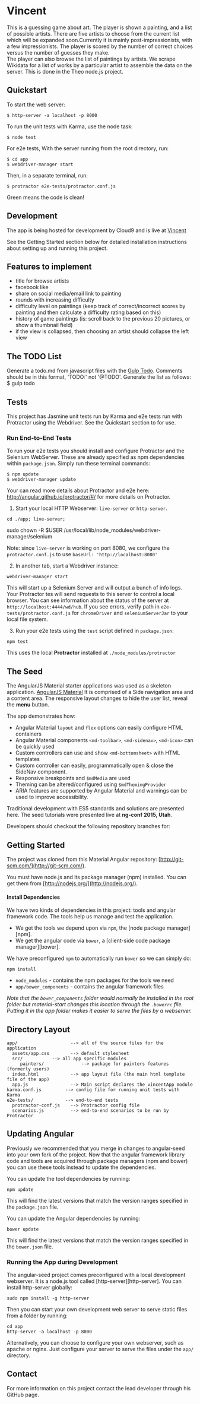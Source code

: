 # Vincent 

This is a guessing game about art.  The player is shown a painting, and a list of possible artists.  There are five artists to choose from the current list which will be expanded soon.Currently it is mainly post-impressionists, with a few impressionists.
The player is scored by the number of correct choices versus the number of guesses they make.  
The player can also browse the list of paintings by artists.
We scrape Wikidata for a list of works by a particular artist to assemble the data on the server.  This is done in the Theo node.js project.

## Quickstart

To start the web server:
```
$ http-server -a localhost -p 8000
```

To run the unit tests with Karma, use the node task:
```
$ node test
```

For e2e tests, With the server running from the root directory, run:
```
$ cd app
$ webdriver-manager start
```
Then, in a separate terminal, run:
```
$ protractor e2e-tests/protractor.conf.js
```
Green means the code is clean!

## Development
The app is being hosted for development by Cloud9 and is live at [Vincent](https://vincent-timofeysie.c9.io/app/)

See the Getting Started section below for detailed installation instructions about setting up and running this project.

## Features to implement
* title for browse artists
* facebook like
* share on social media/email link to painting
* rounds with increasing difficulty
* difficulty level on paintings (keep track of correct/incorrect scores by painting and then calculate a difficulty rating based on this)
* history of game paintings (is: scroll back to the previous 20 pictures, or show a thumbnail field)
* if the view is collapsed, then choosing an artist should collapse the left view

## The TODO List
Generate a todo.md from javascript files with the [Gulp Todo](https://npmjs.org/package/gulp-todo).  Comments should be in this format, 'TODO:' not '@TODO'.
Generate the list as follows:
$ gulp todo

## Tests

This project has Jasmine unit tests run by Karma and e2e tests run with Protractor using the Webdriver.  See the Quickstart section to for use.

### Run End-to-End Tests

To run your e2e tests you should install and configure Protractor and the Selenium WebServer.  These are already specified as npm dependencies within `package.json`. Simply run these
terminal commands:

```
$ npm update
$ webdriver-manager update
```

Your can read more details about Protractor and e2e here: http://angular.github.io/protractor/#/
for more details on Protractor.

 1. Start your local HTTP Webserver: `live-server` or `http-server`.

```console
cd ./app; live-server;
```

sudo chown -R $USER /usr/local/lib/node_modules/webdriver-manager/selenium

Note: since `live-server` is working on port 8080, we configure the `protractor.conf.js` to use
`baseUrl: 'http://localhost:8080'`

2. In another tab, start a Webdriver instance:
 
```console
webdriver-manager start
```

This will start up a Selenium Server and will output a bunch of info logs. Your Protractor tes will send requests to this server to control a local browser. You can see information about the status of the server at `http://localhost:4444/wd/hub`. If you see errors, verify path in `e2e-tests/protractor.conf.js` for `chromeDriver` and `seleniumServerJar` to your local file system.

3. Run your e2e tests using the `test` script defined in `package.json`:
 
```console
npm test
```

This uses the local **Protractor** installed at `./node_modules/protractor`


## The Seed

The AngularJS Material starter applications was used as a skeleton application.
[AngularJS Material](https://github.com/angular/material-start) 
It is comprised of a Side navigation area and a content area.  The responsive layout changes to hide the user list, reveal the **menu** button.

The app demonstrates how:

*  Angular Material `layout` and `flex` options can easily configure HTML containers
*  Angular Material components `<md-toolbar>`, `<md-sidenav>`, `<md-icon>` can be quickly used
*  Custom controllers can use and show `<md-bottomsheet>` with HTML templates
*  Custom controller can easily, programmatically open & close the SideNav component.
*  Responsive breakpoints and `$mdMedia` are used
*  Theming can be altered/configured using `$mdThemingProvider`
*  ARIA features are supported by Angular Material and warnings can be used to improve accessibility.

Traditional development with ES5 standards and solutions are presented here.  The seed tutorials were presented live at **ng-conf 2015, Utah**.

Developers should checkout the following repository branches for:


## Getting Started

The project was cloned from this Material Angular repository:
[http://git-scm.com/](http://git-scm.com/).

You must have node.js and its package manager (npm) installed.  You can get them from [http://nodejs.org/](http://nodejs.org/).

#### Install Dependencies

We have two kinds of dependencies in this project: tools and angular framework code.  The tools help
us manage and test the application.

* We get the tools we depend upon via `npm`, the [node package manager][npm].
* We get the angular code via `bower`, a [client-side code package manager][bower].

We have preconfigured `npm` to automatically run `bower` so we can simply do:

```
npm install
```
* `node_modules` - contains the npm packages for the tools we need
* `app/bower_components` - contains the angular framework files

*Note that the `bower_components` folder would normally be installed in the root folder but
material-start changes this location through the `.bowerrc` file.  Putting it in the app folder makes
it easier to serve the files by a webserver.*

## Directory Layout

```
app/                    --> all of the source files for the application
  assets/app.css        --> default stylesheet
  src/           --> all app specific modules
     painters/              --> package for painters features (formerly users)
  index.html            --> app layout file (the main html template file of the app)
  app.js 				--> Main script declares the vincentApp module
karma.conf.js         --> config file for running unit tests with Karma
e2e-tests/            --> end-to-end tests
  protractor-conf.js    --> Protractor config file
  scenarios.js          --> end-to-end scenarios to be run by Protractor
```

## Updating Angular

Previously we recommended that you merge in changes to angular-seed into your own fork of the project.
Now that the angular framework library code and tools are acquired through package managers (npm and bower) you can use these tools instead to update the dependencies.

You can update the tool dependencies by running:

```
npm update
```

This will find the latest versions that match the version ranges specified in the `package.json` file.

You can update the Angular dependencies by running:

```
bower update
```

This will find the latest versions that match the version ranges specified in the `bower.json` file.


### Running the App during Development

The angular-seed project comes preconfigured with a local development webserver.  It is a node.js
tool called [http-server][http-server].  You can install http-server globally:

```
sudo npm install -g http-server
```

Then you can start your own development web server to serve static files from a folder by running:

```
cd app
http-server -a localhost -p 8000
```

Alternatively, you can choose to configure your own webserver, such as apache or nginx. Just
configure your server to serve the files under the `app/` directory.


## Contact

For more information on this project contact the lead developer through his GitHub page.
